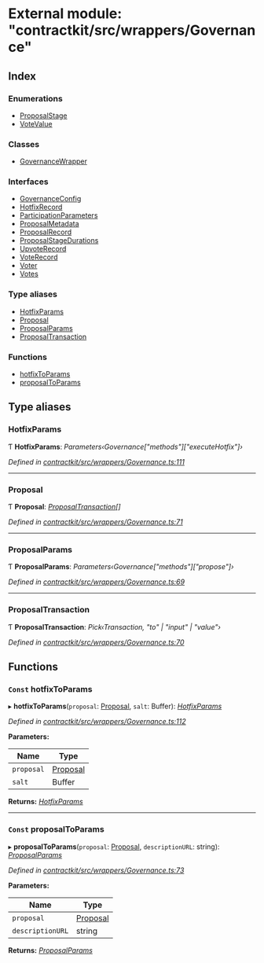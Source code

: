 # External module: "contractkit/src/wrappers/Governance"

## Index

### Enumerations

* [ProposalStage](../enums/_contractkit_src_wrappers_governance_.proposalstage.md)
* [VoteValue](../enums/_contractkit_src_wrappers_governance_.votevalue.md)

### Classes

* [GovernanceWrapper](../classes/_contractkit_src_wrappers_governance_.governancewrapper.md)

### Interfaces

* [GovernanceConfig](../interfaces/_contractkit_src_wrappers_governance_.governanceconfig.md)
* [HotfixRecord](../interfaces/_contractkit_src_wrappers_governance_.hotfixrecord.md)
* [ParticipationParameters](../interfaces/_contractkit_src_wrappers_governance_.participationparameters.md)
* [ProposalMetadata](../interfaces/_contractkit_src_wrappers_governance_.proposalmetadata.md)
* [ProposalRecord](../interfaces/_contractkit_src_wrappers_governance_.proposalrecord.md)
* [ProposalStageDurations](../interfaces/_contractkit_src_wrappers_governance_.proposalstagedurations.md)
* [UpvoteRecord](../interfaces/_contractkit_src_wrappers_governance_.upvoterecord.md)
* [VoteRecord](../interfaces/_contractkit_src_wrappers_governance_.voterecord.md)
* [Voter](../interfaces/_contractkit_src_wrappers_governance_.voter.md)
* [Votes](../interfaces/_contractkit_src_wrappers_governance_.votes.md)

### Type aliases

* [HotfixParams](_contractkit_src_wrappers_governance_.md#hotfixparams)
* [Proposal](_contractkit_src_wrappers_governance_.md#proposal)
* [ProposalParams](_contractkit_src_wrappers_governance_.md#proposalparams)
* [ProposalTransaction](_contractkit_src_wrappers_governance_.md#proposaltransaction)

### Functions

* [hotfixToParams](_contractkit_src_wrappers_governance_.md#const-hotfixtoparams)
* [proposalToParams](_contractkit_src_wrappers_governance_.md#const-proposaltoparams)

## Type aliases

###  HotfixParams

Ƭ **HotfixParams**: *Parameters‹Governance["methods"]["executeHotfix"]›*

*Defined in [contractkit/src/wrappers/Governance.ts:111](https://github.com/celo-org/celo-monorepo/blob/master/packages/contractkit/src/wrappers/Governance.ts#L111)*

___

###  Proposal

Ƭ **Proposal**: *[ProposalTransaction](_contractkit_src_wrappers_governance_.md#proposaltransaction)[]*

*Defined in [contractkit/src/wrappers/Governance.ts:71](https://github.com/celo-org/celo-monorepo/blob/master/packages/contractkit/src/wrappers/Governance.ts#L71)*

___

###  ProposalParams

Ƭ **ProposalParams**: *Parameters‹Governance["methods"]["propose"]›*

*Defined in [contractkit/src/wrappers/Governance.ts:69](https://github.com/celo-org/celo-monorepo/blob/master/packages/contractkit/src/wrappers/Governance.ts#L69)*

___

###  ProposalTransaction

Ƭ **ProposalTransaction**: *Pick‹Transaction, "to" | "input" | "value"›*

*Defined in [contractkit/src/wrappers/Governance.ts:70](https://github.com/celo-org/celo-monorepo/blob/master/packages/contractkit/src/wrappers/Governance.ts#L70)*

## Functions

### `Const` hotfixToParams

▸ **hotfixToParams**(`proposal`: [Proposal](_contractkit_src_wrappers_governance_.md#proposal), `salt`: Buffer): *[HotfixParams](_contractkit_src_wrappers_governance_.md#hotfixparams)*

*Defined in [contractkit/src/wrappers/Governance.ts:112](https://github.com/celo-org/celo-monorepo/blob/master/packages/contractkit/src/wrappers/Governance.ts#L112)*

**Parameters:**

Name | Type |
------ | ------ |
`proposal` | [Proposal](_contractkit_src_wrappers_governance_.md#proposal) |
`salt` | Buffer |

**Returns:** *[HotfixParams](_contractkit_src_wrappers_governance_.md#hotfixparams)*

___

### `Const` proposalToParams

▸ **proposalToParams**(`proposal`: [Proposal](_contractkit_src_wrappers_governance_.md#proposal), `descriptionURL`: string): *[ProposalParams](_contractkit_src_wrappers_governance_.md#proposalparams)*

*Defined in [contractkit/src/wrappers/Governance.ts:73](https://github.com/celo-org/celo-monorepo/blob/master/packages/contractkit/src/wrappers/Governance.ts#L73)*

**Parameters:**

Name | Type |
------ | ------ |
`proposal` | [Proposal](_contractkit_src_wrappers_governance_.md#proposal) |
`descriptionURL` | string |

**Returns:** *[ProposalParams](_contractkit_src_wrappers_governance_.md#proposalparams)*
